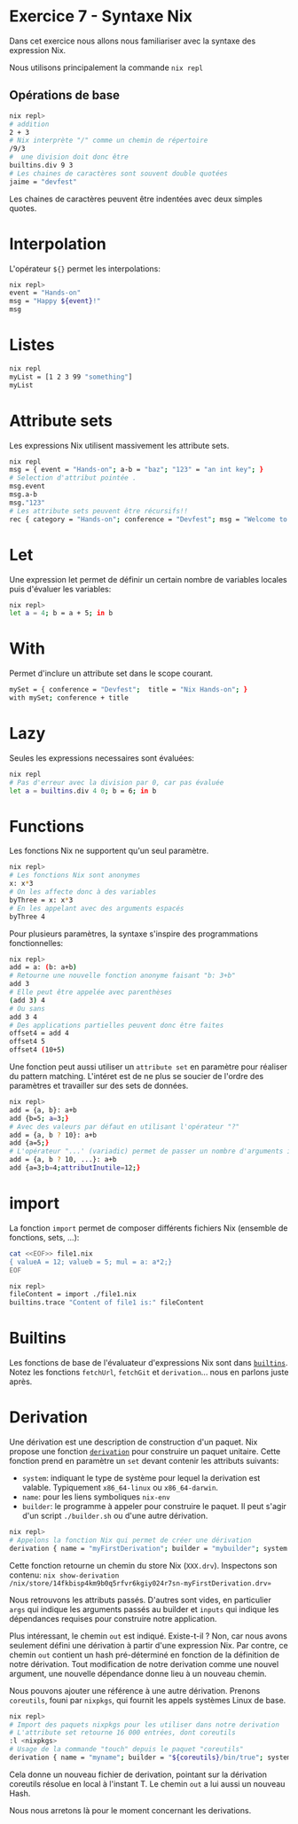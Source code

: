 # Exercice 7 - Syntaxe Nix

Dans cet exercice nous allons nous familiariser avec la syntaxe des expression Nix.

Nous utilisons principalement la commande `nix repl`
## Opérations de base

```sh
nix repl>
# addition
2 + 3
# Nix interprète "/" comme un chemin de répertoire
/9/3
#  une division doit donc être
builtins.div 9 3
# Les chaines de caractères sont souvent double quotées
jaime = "devfest"
```

Les chaines de caractères peuvent être indentées avec deux simples quotes.

# Interpolation

L'opérateur `${}` permet les interpolations:

```sh
nix repl>
event = "Hands-on"
msg = "Happy ${event}!"
msg
```

# Listes

```sh
nix repl
myList = [1 2 3 99 "something"]
myList
```

# Attribute sets

Les expressions Nix utilisent massivement les attribute sets.

```sh
nix repl
msg = { event = "Hands-on"; a-b = "baz"; "123" = "an int key"; }
# Selection d'attribut pointée .
msg.event
msg.a-b
msg."123"
# Les attribute sets peuvent être récursifs!!
rec { category = "Hands-on"; conference = "Devfest"; msg = "Welcome to ${category} ${conference}";}    
```

# Let 

Une expression let permet de définir un certain nombre de variables locales puis d'évaluer les variables:
```sh
nix repl>
let a = 4; b = a + 5; in b
```

# With

Permet d'inclure un attribute set dans le scope courant.
```sh
mySet = { conference = "Devfest";  title = "Nix Hands-on"; }
with mySet; conference + title
```

# Lazy

Seules les expressions necessaires sont évaluées:
```sh
nix repl
# Pas d'erreur avec la division par 0, car pas évaluée
let a = builtins.div 4 0; b = 6; in b
```

# Functions


Les fonctions Nix ne supportent qu'un seul paramètre.

```sh
nix repl>
# Les fonctions Nix sont anonymes
x: x*3
# On les affecte donc à des variables
byThree = x: x*3
# En les appelant avec des arguments espacés
byThree 4
```

Pour plusieurs paramètres, la syntaxe s'inspire des programmations fonctionnelles:
```sh
nix repl>
add = a: (b: a+b)
# Retourne une nouvelle fonction anonyme faisant "b: 3+b"
add 3
# Elle peut être appelée avec parenthèses
(add 3) 4
# Ou sans
add 3 4 
# Des applications partielles peuvent donc être faites
offset4 = add 4
offset4 5
offset4 (10+5)
```

Une fonction peut aussi utiliser un `attribute set` en paramètre pour réaliser du pattern matching.
L'intéret est de ne plus se soucier de l'ordre des paramètres et travailler sur des sets de données.

```sh
nix repl>
add = {a, b}: a+b
add {b=5; a=3;}
# Avec des valeurs par défaut en utilisant l'opérateur "?"
add = {a, b ? 10}: a+b
add {a=5;}
# L'opérateur "...' (variadic) permet de passer un nombre d'arguments infini.
add = {a, b ? 10, ...}: a+b
add {a=3;b=4;attributInutile=12;}
```

# import

La fonction `import` permet de composer différents fichiers Nix (ensemble de fonctions, sets, ...):
```sh
cat <<EOF>> file1.nix 
{ valueA = 12; valueb = 5; mul = a: a*2;}
EOF
```
```sh
nix repl>
fileContent = import ./file1.nix
builtins.trace "Content of file1 is:" fileContent
```

# Builtins 

Les fonctions de base de l'évaluateur d'expressions Nix sont dans [`builtins`](https://nixos.org/manual/nix/stable/expressions/builtins.html).
Notez les fonctions `fetchUrl`, `fetchGit` et `derivation`... nous en parlons juste après.

# Derivation

Une dérivation est une description de construction d'un paquet.
Nix propose une fonction [`derivation`](https://nixos.org/manual/nix/stable/expressions/derivations.html) pour construire un paquet unitaire. Cette fonction prend en paramètre un `set` devant contenir les attributs suivants:
* `system`: indiquant le type de système pour lequel la derivation est valable. Typiquement `x86_64-linux` ou `x86_64-darwin`. 
* `name`: pour les liens symboliques `nix-env`
* `builder`: le programme à appeler pour construire le paquet. Il peut s'agir d'un script `./builder.sh` ou d'une autre dérivation. 

```sh
nix repl>
# Appelons la fonction Nix qui permet de créer une dérivation
derivation { name = "myFirstDerivation"; builder = "mybuilder"; system = "mysystem"; }
```

Cette fonction retourne un chemin du store Nix (`XXX.drv`).
Inspectons son contenu: `nix show-derivation /nix/store/14fkbisp4km9b0q5rfvr6kgiy024r7sn-myFirstDerivation.drv»`

Nous retrouvons les attributs passés. D'autres sont vides, en particulier `args` qui indique les arguments passés au builder et `inputs` qui indique les dépendances requises pour construire notre application.

Plus intéressant, le chemin `out` est indiqué. Existe-t-il ? 
Non, car nous avons seulement défini une dérivation à partir d'une expression Nix.
Par contre, ce chemin `out` contient un hash pré-déterminé en fonction de la définition de notre dérivation.
Tout modification de notre derivation comme une nouvel argument, une nouvelle dépendance donne lieu à un nouveau chemin.

Nous pouvons ajouter une référence à une autre dérivation. Prenons `coreutils`, founi par `nixpkgs`, qui fournit les appels systèmes Linux de base.
```sh
nix repl>
# Import des paquets nixpkgs pour les utiliser dans notre derivation
# L'attribute set retourne 16 000 entrées, dont coreutils
:l <nixpkgs>
# Usage de la commande "touch" depuis le paquet "coreutils"
derivation { name = "myname"; builder = "${coreutils}/bin/true"; system = builtins.currentSystem; }
```

Cela donne un nouveau fichier de derivation, pointant sur la dérivation coreutils résolue en local à l'instant T.
Le chemin `out` a lui aussi un nouveau Hash.

Nous nous arretons là pour le moment concernant les derivations.